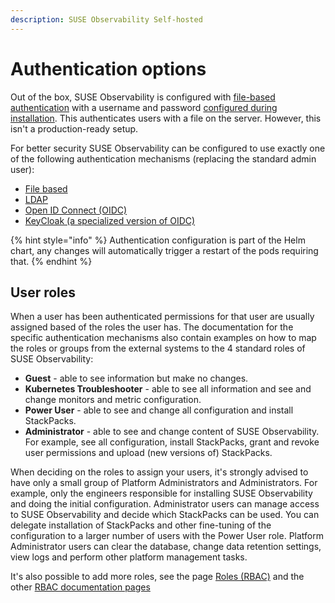 ```yaml
---
description: SUSE Observability Self-hosted
---
```


# Authentication options

Out of the box, SUSE Observability is configured with [file-based authentication](file.md) with a username and password [configured during installation](../../../setup/install-stackstate/initial_run_guide.md#default-username-and-password). This authenticates users with a file on the server. However, this isn't a production-ready setup.

For better security SUSE Observability can be configured to use exactly one of the following authentication mechanisms \(replacing the standard admin user\):

* [File based](file.md)
* [LDAP](ldap.md)
* [Open ID Connect \(OIDC\)](oidc.md)
* [KeyCloak \(a specialized version of OIDC\)](keycloak.md)

{% hint style="info" %}
Authentication configuration is part of the Helm chart, any changes will automatically trigger a restart of the pods requiring that.
{% endhint %}

## User roles

When a user has been authenticated permissions for that user are usually assigned based of the roles the user has. The documentation for the specific authentication mechanisms also contain examples on how to map the roles or groups from the external systems to the 4 standard roles of SUSE Observability:

* **Guest** - able to see information but make no changes.
* **Kubernetes Troubleshooter** - able to see all information and see and change monitors and metric configuration.
* **Power User** - able to see and change all configuration and install StackPacks.
* **Administrator** - able to see and change content of SUSE Observability. For example, see all configuration, install StackPacks, grant and revoke user permissions and upload \(new versions of\) StackPacks.

When deciding on the roles to assign your users, it's strongly advised to have only a small group of Platform Administrators and Administrators. For example, only the engineers responsible for installing SUSE Observability and doing the initial configuration. Administrator users can manage access to SUSE Observability and decide which StackPacks can be used. You can delegate installation of StackPacks and other fine-tuning of the configuration to a larger number of users with the Power User role. Platform Administrator users can clear the database, change data retention settings, view logs and perform other platform management tasks.

It's also possible to add more roles, see the page [Roles \(RBAC\)](../rbac/rbac_roles.md) and the other [RBAC documentation pages](../rbac/)

